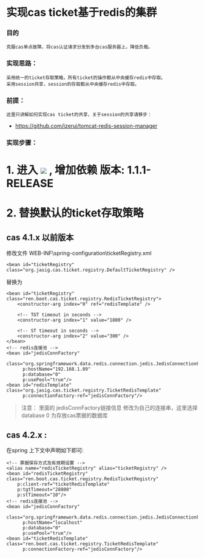 # 实现cas ticket基于redis的集群

### 目的
	克服cas单点故障，将cas认证请求分发到多台cas服务器上，降低负载。

### 实现思路：
	采用统一的ticket存取策略，所有ticket的操作都从中央缓存redis中存取。
	采用session共享，session的存取都从中央缓存redis中存取。

### 前提：
	这里只讲解如何实现cas ticket的共享，关于session的共享请移步：




- <a href="https://github.com/izerui/tomcat-redis-session-manager">https://github.com/izerui/tomcat-redis-session-manager</a>

### 实现步骤：

# 1. 进入 [![](https://jitpack.io/v/izerui/cas-server-integration-redis.svg)](https://jitpack.io/#izerui/cas-server-integration-redis) , 增加依赖 版本: 1.1.1-RELEASE

# 2. 替换默认的ticket存取策略

## cas 4.1.x 以前版本

修改文件 WEB-INF\spring-configuration\ticketRegistry.xml
```
<bean id="ticketRegistry" class="org.jasig.cas.ticket.registry.DefaultTicketRegistry" />
```
替换为
```
<bean id="ticketRegistry" class="ren.boot.cas.ticket.registry.RedisTicketRegistry">
    <constructor-arg index="0" ref="redisTemplate" />

    <!-- TGT timeout in seconds -->
    <constructor-arg index="1" value="1800" />

    <!-- ST timeout in seconds -->
    <constructor-arg index="2" value="300" />
</bean>
<!-- redis连接池 -->
<bean id="jedisConnFactory"
      class="org.springframework.data.redis.connection.jedis.JedisConnectionFactory"
      p:hostName="192.168.1.89"
      p:database="0"
      p:usePool="true"/>
<bean id="redisTemplate" class="org.jasig.cas.ticket.registry.TicketRedisTemplate"
      p:connectionFactory-ref="jedisConnFactory"/>
```
> 注意： 里面的 jedisConnFactory链接信息 修改为自己的连接串，这里选择database 0 为存放cas票据的数据库

## cas 4.2.x :

在spring 上下文中声明如下即可:

```
<!-- 票据保存方式及有效期设置 -->
<alias name="redisTicketRegistry" alias="ticketRegistry" />
<bean id="redisTicketRegistry" class="ren.boot.cas.ticket.registry.RedisTicketRegistry"
    p:client-ref="ticketRedisTemplate"
    p:tgtTimeout="28800"
    p:stTimeout="10"/>
<!-- redis连接池 -->
<bean id="jedisConnFactory"
      class="org.springframework.data.redis.connection.jedis.JedisConnectionFactory"
      p:hostName="localhost"
      p:database="0"
      p:usePool="true"/>
<bean id="ticketRedisTemplate" class="ren.boot.cas.ticket.registry.TicketRedisTemplate"
      p:connectionFactory-ref="jedisConnFactory"/>
```
